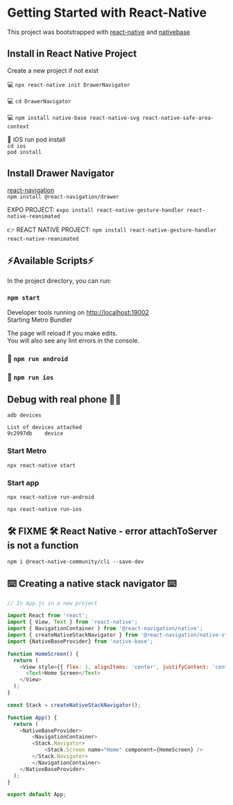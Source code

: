 # Getting Started with React-Native

This project was bootstrapped with [react-native](https://reactnative.dev) and 
[nativebase](https://nativebase.io/)   

## Install in React Native Project
Create a new project if not exist  

:computer: `npx react-native init DrawerNavigator`  

:computer: `cd DrawerNavigator`  

:computer: `npm install native-base react-native-svg react-native-safe-area-context`

:iphone: iOS run pod install  
`cd ios`  
`pod install`

## Install Drawer Navigator
[react-navigation](https://reactnavigation.org)  
`npm install @react-navigation/drawer`  

EXPO PROJECT: `expo install react-native-gesture-handler react-native-reanimated`  

:point_right: REACT NATIVE PROJECT: `npm install react-native-gesture-handler react-native-reanimated`

## :zap:Available Scripts:zap:

In the project directory, you can run:

### `npm start`
Developer tools running on [http://localhost:19002](http://localhost:19002)  
Starting Metro Bundler

The page will reload if you make edits.\
You will also see any lint errors in the console.

### :robot: `npm run android`

### :iphone: `npm run ios`


## Debug with real phone :iphone::bug:
`adb devices`  

```console
List of devices attached  
9c2997db	device
```

### Start Metro
 `npx react-native start`

### Start app
`npx react-native run-android`  

`npx react-native run-ios`


## :hammer_and_wrench: FIXME :hammer_and_wrench: React Native - error attachToServer is not a function

`npm i @react-native-community/cli --save-dev`

## :keyboard: Creating a native stack navigator :keyboard:
```javascript
// In App.js in a new project

import React from 'react';
import { View, Text } from 'react-native';
import { NavigationContainer } from '@react-navigation/native';
import { createNativeStackNavigator } from '@react-navigation/native-stack';
import {NativeBaseProvider} from 'native-base';

function HomeScreen() {
  return (
    <View style={{ flex: 1, alignItems: 'center', justifyContent: 'center' }}>
      <Text>Home Screen</Text>
    </View>
  );
}

const Stack = createNativeStackNavigator();

function App() {
  return (
    <NativeBaseProvider>
        <NavigationContainer>
        <Stack.Navigator>
            <Stack.Screen name="Home" component={HomeScreen} />
        </Stack.Navigator>
        </NavigationContainer>
    </NativeBaseProvider>
  );
}

export default App;
```